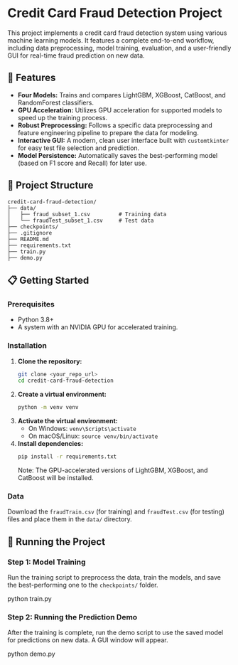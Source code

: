 # Credit Card Fraud Detection Project

This project implements a credit card fraud detection system using various machine learning models. It features a complete end-to-end workflow, including data preprocessing, model training, evaluation, and a user-friendly GUI for real-time fraud prediction on new data.

## 🚀 Features

- **Four Models:** Trains and compares LightGBM, XGBoost, CatBoost, and RandomForest classifiers.
- **GPU Acceleration:** Utilizes GPU acceleration for supported models to speed up the training process.
- **Robust Preprocessing:** Follows a specific data preprocessing and feature engineering pipeline to prepare the data for modeling.
- **Interactive GUI:** A modern, clean user interface built with `customtkinter` for easy test file selection and prediction.
- **Model Persistence:** Automatically saves the best-performing model (based on F1 score and Recall) for later use.

## 📁 Project Structure
```
credit-card-fraud-detection/
├── data/
│   ├── fraud_subset_1.csv         # Training data
│   └── fraudTest_subset_1.csv     # Test data
├── checkpoints/
├── .gitignore
├── README.md
├── requirements.txt
├── train.py
├── demo.py
```
## 📋 Getting Started

### Prerequisites

-   Python 3.8+
-   A system with an NVIDIA GPU for accelerated training.

### Installation

1.  **Clone the repository:**
    ```bash
    git clone <your_repo_url>
    cd credit-card-fraud-detection
    ```
2.  **Create a virtual environment:**
    ```bash
    python -m venv venv
    ```
3.  **Activate the virtual environment:**
    -   On Windows: `venv\Scripts\activate`
    -   On macOS/Linux: `source venv/bin/activate`
4.  **Install dependencies:**
    ```bash
    pip install -r requirements.txt
    ```
    Note: The GPU-accelerated versions of LightGBM, XGBoost, and CatBoost will be installed.

### Data

Download the `fraudTrain.csv` (for training) and `fraudTest.csv` (for testing) files and place them in the `data/` directory.

## 🏃 Running the Project

### Step 1: Model Training

Run the training script to preprocess the data, train the models, and save the best-performing one to the `checkpoints/` folder.

python train.py

### Step 2: Running the Prediction Demo

After the training is complete, run the demo script to use the saved model for predictions on new data. A GUI window will appear.

python demo.py
